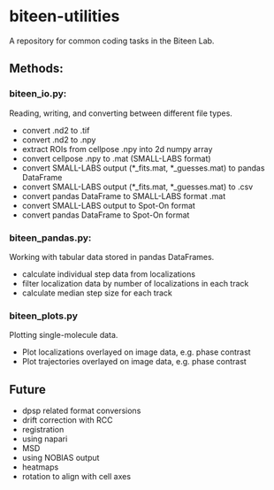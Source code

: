 # biteen-utilities
A repository for common coding tasks in the Biteen Lab.   
## Methods:
### biteen_io.py:
Reading, writing, and converting between different file types. 
* convert .nd2 to .tif
* convert .nd2 to .npy
* extract ROIs from cellpose .npy into 2d numpy array
* convert cellpose .npy to .mat (SMALL-LABS format)
* convert SMALL-LABS output (*_fits.mat, *_guesses.mat) to pandas DataFrame
* convert SMALL-LABS output (*_fits.mat, *_guesses.mat) to .csv
* convert pandas DataFrame to SMALL-LABS format .mat
* convert SMALL-LABS output to Spot-On format
* convert pandas DataFrame to Spot-On format

### biteen_pandas.py:
Working with tabular data stored in pandas DataFrames.
* calculate individual step data from localizations
* filter localization data by number of localizations in each track
* calculate median step size for each track

### biteen_plots.py
Plotting single-molecule data.
* Plot localizations overlayed on image data, e.g. phase contrast
* Plot trajectories overlayed on image data, e.g. phase contrast

## Future
* dpsp related format conversions
* drift correction with RCC
* registration
* using napari
* MSD
* using NOBIAS output
* heatmaps
* rotation to align with cell axes